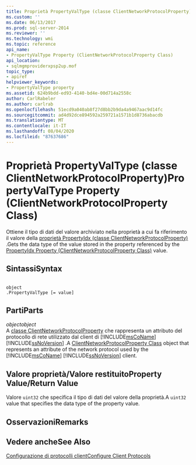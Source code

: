 ```yaml
---
title: Proprietà PropertyValType (classe ClientNetworkProtocolProperty) | Microsoft Docs
ms.custom: ''
ms.date: 06/13/2017
ms.prod: sql-server-2014
ms.reviewer: ''
ms.technology: wmi
ms.topic: reference
api_name:
- PropertyValType Property (ClientNetworkProtocolProperty Class)
api_location:
- sqlmgmproviderxpsp2up.mof
topic_type:
- apiref
helpviewer_keywords:
- PropertyValType property
ms.assetid: 624b9bdd-ed93-4140-bd4e-00d714a2558c
author: CarlRabeler
ms.author: carlrab
ms.openlocfilehash: 51ecd9a040ab8f27d8bb2b9da4a9467aac9d14fc
ms.sourcegitcommit: ad4d92dce894592a259721a1571b1d8736abacdb
ms.translationtype: MT
ms.contentlocale: it-IT
ms.lasthandoff: 08/04/2020
ms.locfileid: "87637686"
---
```

# <a name="propertyvaltype-property-clientnetworkprotocolproperty-class"></a><span data-ttu-id="76ef2-102">Proprietà PropertyValType (classe ClientNetworkProtocolProperty)</span><span class="sxs-lookup"><span data-stu-id="76ef2-102">PropertyValType Property (ClientNetworkProtocolProperty Class)</span></span>
  <span data-ttu-id="76ef2-103">Ottiene il tipo di dati del valore archiviato nella proprietà a cui fa riferimento il valore della [proprietà PropertyIdx (classe ClientNetworkProtocolProperty)](clientnetworkprotocolproperty-class.md) .</span><span class="sxs-lookup"><span data-stu-id="76ef2-103">Gets the data type of the value stored in the property referenced by the [PropertyIdx Property (ClientNetworkProtocolProperty Class)](clientnetworkprotocolproperty-class.md) value.</span></span>  
  
## <a name="syntax"></a><span data-ttu-id="76ef2-104">Sintassi</span><span class="sxs-lookup"><span data-stu-id="76ef2-104">Syntax</span></span>  
  
```  
  
object  
.PropertyValType [= value]  
```  
  
## <a name="parts"></a><span data-ttu-id="76ef2-105">Parti</span><span class="sxs-lookup"><span data-stu-id="76ef2-105">Parts</span></span>  
 <span data-ttu-id="76ef2-106">*object*</span><span class="sxs-lookup"><span data-stu-id="76ef2-106">*object*</span></span>  
 <span data-ttu-id="76ef2-107">A [classe ClientNetworkProtocolProperty](clientnetworkprotocolproperty-class.md) che rappresenta un attributo del protocollo di rete utilizzato dal client di [!INCLUDE[msCoName](../../../includes/msconame-md.md)] [!INCLUDE[ssNoVersion](../../../includes/ssnoversion-md.md)] .</span><span class="sxs-lookup"><span data-stu-id="76ef2-107">A [ClientNetworkProtocolProperty Class](clientnetworkprotocolproperty-class.md) object that represents an attribute of the network protocol used by the [!INCLUDE[msCoName](../../../includes/msconame-md.md)] [!INCLUDE[ssNoVersion](../../../includes/ssnoversion-md.md)] client.</span></span>  
  
## <a name="property-valuereturn-value"></a><span data-ttu-id="76ef2-108">Valore proprietà/Valore restituito</span><span class="sxs-lookup"><span data-stu-id="76ef2-108">Property Value/Return Value</span></span>  
 <span data-ttu-id="76ef2-109">Valore `uint32` che specifica il tipo di dati del valore della proprietà.</span><span class="sxs-lookup"><span data-stu-id="76ef2-109">A `uint32` value that specifies the data type of the property value.</span></span>  
  
## <a name="remarks"></a><span data-ttu-id="76ef2-110">Osservazioni</span><span class="sxs-lookup"><span data-stu-id="76ef2-110">Remarks</span></span>  
  
## <a name="see-also"></a><span data-ttu-id="76ef2-111">Vedere anche</span><span class="sxs-lookup"><span data-stu-id="76ef2-111">See Also</span></span>  
 [<span data-ttu-id="76ef2-112">Configurazione di protocolli client</span><span class="sxs-lookup"><span data-stu-id="76ef2-112">Configure Client Protocols</span></span>](../../../database-engine/configure-windows/configure-client-protocols.md)  
  
  
